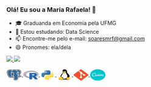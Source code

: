 ### Olá! Eu sou a Maria Rafaela! 👋

- 🎓 Graduanda em Economia pela UFMG
- 🌱 Estou estudando: Data Science
- 📫 Encontre-me pelo e-mail: soaresmrf@gmail.com
- 😄 Pronomes: ela/dela

<div align="left">
  <a href="https://github.com/mrfsoares">
  <img height="140em" src="https://github-readme-stats.vercel.app/api?username=mrfsoares&show_icons=true&theme=dracula&include_all_commits=true&count_private=true"/>
  <img height="140em" src="https://github-readme-stats.vercel.app/api/top-langs/?username=mrfsoares&layout=compact&langs_count=7&theme=dracula&count_private=true"/>
</div>
</div>
<div style="display: inline_block"><br>
  <img align="center" alt="Rafa-React" height="30" width="40" src="https://raw.githubusercontent.com/devicons/devicon/master/icons/postgresql/postgresql-original.svg">
  <img align="center" alt="Rafa-CSS" height="30" width="40" src="https://raw.githubusercontent.com/devicons/devicon/master/icons/r/r-original.svg">
  <img align="center" alt="Rafa-Python" height="30" width="40" src="https://raw.githubusercontent.com/devicons/devicon/master/icons/python/python-original.svg">
  <img align="center" alt="Rafa-Csharp" height="30" width="40" src="https://raw.githubusercontent.com/devicons/devicon/master/icons/linux/linux-original.svg">
  <img align="center" alt="Rafa-Csharp" height="30" width="40" src="https://raw.githubusercontent.com/devicons/devicon/master/icons/git/git-original.svg">
  <img align="center" alt="Rafa-Csharp" height="30" width="40" src="https://raw.githubusercontent.com/devicons/devicon/master/icons/canva/canva-original.svg">
</div>
